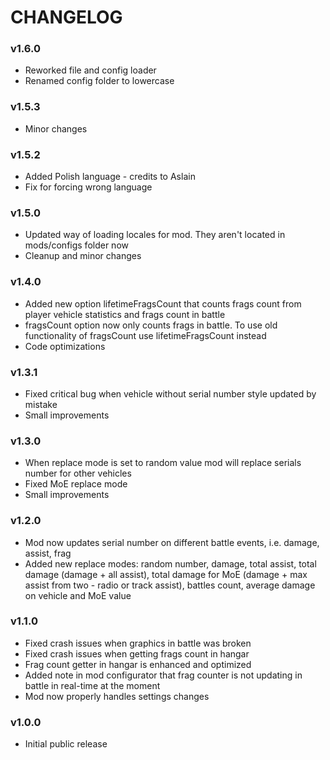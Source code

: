 # CHANGELOG

### v1.6.0

- Reworked file and config loader
- Renamed config folder to lowercase

### v1.5.3

- Minor changes

### v1.5.2

- Added Polish language - credits to Aslain
- Fix for forcing wrong language

### v1.5.0

- Updated way of loading locales for mod. They aren't located in mods/configs folder now
- Cleanup and minor changes

### v1.4.0

- Added new option lifetimeFragsCount that counts frags count from player vehicle statistics and frags count in battle
- fragsCount option now only counts frags in battle. To use old functionality of fragsCount use lifetimeFragsCount instead
- Code optimizations

### v1.3.1

- Fixed critical bug when vehicle without serial number style updated by mistake
- Small improvements

### v1.3.0

- When replace mode is set to random value mod will replace serials number for other vehicles
- Fixed MoE replace mode
- Small improvements

### v1.2.0

- Mod now updates serial number on different battle events, i.e. damage, assist, frag
- Added new replace modes: random number, damage, total assist, total damage (damage + all assist), total damage for MoE (damage + max assist from two - radio or track assist), battles count, average damage on vehicle and MoE value

### v1.1.0

- Fixed crash issues when graphics in battle was broken
- Fixed crash issues when getting frags count in hangar
- Frag count getter in hangar is enhanced and optimized
- Added note in mod configurator that frag counter is not updating in battle in real-time at the moment
- Mod now properly handles settings changes

### v1.0.0

- Initial public release
